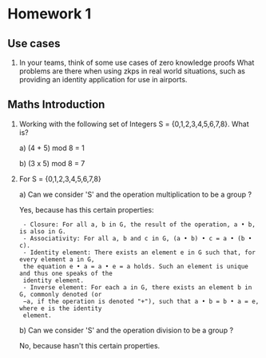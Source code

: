 # Homework 1
## Use cases
1. In your teams, think of some use cases of zero knowledge proofs What problems are there when using zkps in real world situations, such as providing an identity application for use in airports.


## Maths Introduction
1. Working with the following set of Integers S = {0,1,2,3,4,5,6,7,8}. What is?
    
    a) (4 + 5) mod 8 = 1

    b) (3 x 5) mod 8 = 7 
2. For S = {0,1,2,3,4,5,6,7,8}

    a) Can we consider 'S' and the operation multiplication to be a group ?

    Yes, because has this certain properties:
    
        - Closure: For all a, b in G, the result of the operation, a • b, is also in G.
        - Associativity: For all a, b and c in G, (a • b) • c = a • (b • c).
        - Identity element: There exists an element e in G such that, for every element a in G, 
        the equation e • a = a • e = a holds. Such an element is unique and thus one speaks of the 
        identity element.
        - Inverse element: For each a in G, there exists an element b in G, commonly denoted (or 
        −a, if the operation is denoted "+"), such that a • b = b • a = e, where e is the identity 
        element. 

    b) Can we consider 'S' and the operation division to be a group ?
    
    No, because hasn't this certain properties.

